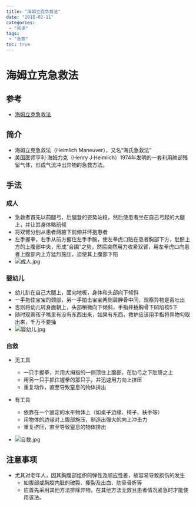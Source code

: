 ```yaml
---
title: "海姆立克急救法"
date: "2018-02-11"
categories:
 - "阅读"
tags:
 - "急救"
toc: true
---
```



# 海姆立克急救法

## 参考
- [海姆立克急救法](http://www.baike.com/wiki/%E6%B5%B7%E5%A7%86%E7%AB%8B%E5%85%8B%E6%80%A5%E6%95%91%E6%B3%95)


## 简介
- 海姆立克急救法（Heimlich Maneuver），又名“海氏急救法”
- 美国医师亨利·海姆力克（Henry J·Heimlich）1974年发明的一套利用肺部残留气体，形成气流冲出异物的急救方法。

## 手法

### 成人
- 急救者首先以前腿弓，后腿登的姿势站稳，然后使患者坐在自己弓起的大腿上，并让其身体略前倾
- 将双臂分别从患者两腋下前伸并环抱患者
- 左手握拳，右手从前方握住左手手腕，使左拳虎口贴在患者胸部下方，肚脐上方的上腹部中央，形成“合围”之势，然后突然用力收紧双臂，用左拳虎口向患者上腹部内上方猛烈施压，迫使其上腹部下陷
- ![成人.jpg](http://otzm88f21.bkt.clouddn.com/fea13c34-34d7-421a-9046-654e80c28030.jpg)


### 婴幼儿
- 幼儿趴在自己大腿上，面向地板，身体和头部向下倾斜
- 一手拖住宝宝的颈部，另一手拍击宝宝两侧肩胛骨中间，观察异物是否吐出
- 否则将幼儿转身面朝上，头部稍微向下倾斜，手指并拢胸骨下凹陷按5下
- 随时观察孩子嘴里有没有东西出来，如果有东西，救护应该用手指将异物勾取出来，千万不要捅
- ![婴幼儿.jpg](http://otzm88f21.bkt.clouddn.com/d18d28c1-d1e9-4467-b7e2-2b67f1237dce.jpg)


### 自救
- 无工具
	- 一只手握拳，并用大拇指的一侧顶住上腹部，在肋弓之下肚脐之上
	- 用另一只手抓住握拳的那只手，并迅速用力向上挤压
	- 重复动作，直至导致窒息的物体排出

- 有工具
	- 依靠在一个固定的水平物体上（如桌子边缘、椅子、扶手等）
	- 用物体的边缘对上腹部施压，制造出强大的向上冲击力
	- 重复挤压，直至导致窒息的物体排出

- ![自救.jpg](http://otzm88f21.bkt.clouddn.com/20443b42-befa-4b0f-81a3-efcda40e9118.jpg)


## 注意事项
- 尤其对老年人，因其胸腹部组织的弹性及顺应性差，故容易导致损伤的发生
	- 如腹部或胸腔内脏的破裂、撕裂及出血、肋骨骨折等
	- 应首先采用其他方法排除异物，在其他方法无效且患者情况紧急时才能使用该法。